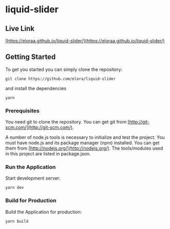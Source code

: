 # liquid-slider

## Live Link

[https://eloraa.github.io/liquid-slider/](https://eloraa.github.io/liquid-slider/)

## Getting Started

To get you started you can simply clone the repository:

```
git clone https://github.com/elora/liquid-slider
```

and install the dependencies

```
yarn
```

### Prerequisites

You need git to clone the repository. You can get git from
[http://git-scm.com/](http://git-scm.com/).

A number of node.js tools is necessary to initialize and test the project. You must have node.js and its package manager (npm) installed. You can get them from [http://nodejs.org/](http://nodejs.org/). The tools/modules used in this project are listed in package.json.

### Run the Application

Start development server:

    yarn dev

### Build for Production

Build the Application for production:

    yarn build
